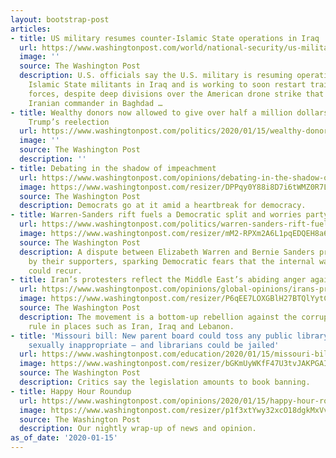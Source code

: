 ```yaml
---
layout: bootstrap-post
articles:
- title: US military resumes counter-Islamic State operations in Iraq
  url: https://www.washingtonpost.com/world/national-security/us-military-resumes-counter-islamic-state-operations-in-iraq/2020/01/15/ed41ef66-37f2-11ea-a1ff-c48c1d59a4a1_story.html
  image: ''
  source: The Washington Post
  description: U.S. officials say the U.S. military is resuming operations against
    Islamic State militants in Iraq and is working to soon restart training Iraqi
    forces, despite deep divisions over the American drone strike that killed an senior
    Iranian commander in Baghdad …
- title: Wealthy donors now allowed to give over half a million dollars each to support
    Trump’s reelection
  url: https://www.washingtonpost.com/politics/2020/01/15/wealthy-donors-now-allowed-give-over-half-million-dollars-each-support-trumps-re-election/
  image: ''
  source: The Washington Post
  description: ''
- title: Debating in the shadow of impeachment
  url: https://www.washingtonpost.com/opinions/debating-in-the-shadow-of-impeachment/2020/01/15/0091042c-37e3-11ea-9541-9107303481a4_story.html
  image: https://www.washingtonpost.com/resizer/DPPqy0Y88i8D7i6tWMZ0R7LdzjY=/1440x0/smart/arc-anglerfish-washpost-prod-washpost.s3.amazonaws.com/public/G6ALI2RX44I6VFKBSEDTANEBUQ.jpg
  source: The Washington Post
  description: Democrats go at it amid a heartbreak for democracy.
- title: Warren-Sanders rift fuels a Democratic split and worries party leaders
  url: https://www.washingtonpost.com/politics/warren-sanders-rift-fuels-a-democratic-split-and-worries-party-leaders/2020/01/15/06460e5e-37ba-11ea-9541-9107303481a4_story.html
  image: https://www.washingtonpost.com/resizer/mM2-RPXm2A6L1pqEDQEH8a6FVcs=/1440x0/smart/arc-anglerfish-washpost-prod-washpost.s3.amazonaws.com/public/MD7EZCRX44I6VO33EZPUKVFPNU.jpg
  source: The Washington Post
  description: A dispute between Elizabeth Warren and Bernie Sanders prompted hostility
    by their supporters, sparking Democratic fears that the internal warfare of 2016
    could recur.
- title: Iran’s protesters reflect the Middle East’s abiding anger against injustice
  url: https://www.washingtonpost.com/opinions/global-opinions/irans-protesters-reflect-the-middle-easts-abiding-anger-against-injustice/2020/01/15/50fe8136-37e4-11ea-9541-9107303481a4_story.html
  image: https://www.washingtonpost.com/resizer/P6qEE7LOXGBlH27BTQlYytCT4j0=/1440x0/smart/arc-anglerfish-washpost-prod-washpost.s3.amazonaws.com/public/JWAIF2RX5QI6VPZQVUYT4TWHKQ.jpg
  source: The Washington Post
  description: The movement is a bottom-up rebellion against the corrupt elites who
    rule in places such as Iran, Iraq and Lebanon.
- title: 'Missouri bill: New parent board could toss any public library book it deems
    sexually inappropriate — and librarians could be jailed'
  url: https://www.washingtonpost.com/education/2020/01/15/missouri-bill-new-parent-board-could-toss-any-public-library-book-it-deems-sexually-inappropriate-librarians-could-be-jailed/
  image: https://www.washingtonpost.com/resizer/bGKmUyWKfF47U3tvJAKPGAIpKi4=/1440x0/smart/arc-anglerfish-washpost-prod-washpost.s3.amazonaws.com/public/4QTPHBVOLEI6TFARUYEPTUGC2M.jpg
  source: The Washington Post
  description: Critics say the legislation amounts to book banning.
- title: Happy Hour Roundup
  url: https://www.washingtonpost.com/opinions/2020/01/15/happy-hour-roundup/
  image: https://www.washingtonpost.com/resizer/p1f3xtYwy32xcO18dgkMxVvRNBk=/1440x0/smart/arc-anglerfish-washpost-prod-washpost.s3.amazonaws.com/public/V6YZ55RXXAI6VIP7YSGB2WNEUE.jpg
  source: The Washington Post
  description: Our nightly wrap-up of news and opinion.
as_of_date: '2020-01-15'
---
```


